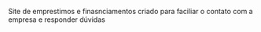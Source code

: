 Site de emprestimos e finasnciamentos criado para faciliar o contato com a empresa e responder dúvidas
